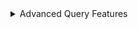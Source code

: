 
<details>
    <summary>
    Advanced Query Features
    </summary>
    <div>

## Advanced Query features

You can fine-tune the search by specifying atomic and bond properties. These options can be accessed by hovering over the atom or bond of interest and pressing `q`. For example, you can allow certain atoms at this specific position, or you can modify the ring size.

![advanced options](advanced_options.gif)

Furthermore, you can include separate molecules in the search. This will result in structures containing both fragments with no restrictions on orientation or connectivity. One of the molecules can be selected and excluded from the search. It removes the structures completely from the search results. The excluded fragment is highlighted in pink.

![excluded fragment](excluded_fragment.gif)

In addition, you can use the dropdown selector to choose whether to search a structure that contains all the fragments, a structure that contains any fragments, or by similarity.

![substructure](substructure_search.png)

</div>

</details>